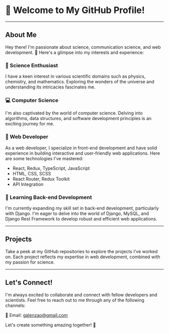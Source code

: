 # 👋 Welcome to My GitHub Profile!

---

## About Me

Hey there! I'm passionate about science, communication science, and web development. 🚀 Here's a glimpse into my interests and experience:

### 🔭 Science Enthusiast

I have a keen interest in various scientific domains such as physics, chemistry, and mathematics. Exploring the wonders of the universe and understanding its intricacies fascinates me.

### 💻 Computer Science

I'm also captivated by the world of computer science. Delving into algorithms, data structures, and software development principles is an exciting journey for me.

### 🔧 Web Developer

As a web developer, I specialize in front-end development and have solid experience in building interactive and user-friendly web applications. Here are some technologies I've mastered:

- React, Redux, TypeScript, JavaScript
- HTML, CSS, SCSS
- React Router, Redux Toolkit
- API Integration

### 🌱 Learning Back-end Development

I'm currently expanding my skill set in back-end development, particularly with Django. I'm eager to delve into the world of Django, MySQL, and Django Rest Framework to develop robust and efficient web applications.

---

## Projects

Take a peek at my GitHub repositories to explore the projects I've worked on. Each project reflects my expertise in web development, combined with my passion for science.

---

## Let's Connect!

I'm always excited to collaborate and connect with fellow developers and scientists. Feel free to reach out to me through any of the following channels:

📧 Email: [galenzao@gmail.com](mailto:galenzao@gmail.com)

Let's create something amazing together! 🌟

